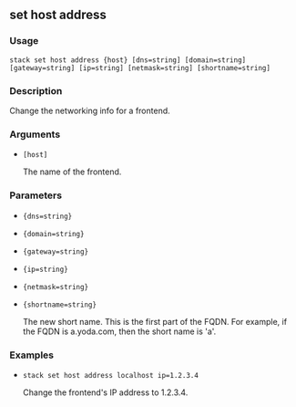 ## set host address

### Usage

`stack set host address {host} [dns=string] [domain=string] [gateway=string] [ip=string] [netmask=string] [shortname=string]`

### Description

Change the networking info for a frontend.

### Arguments

* `[host]`

   The name of the frontend.


### Parameters
* `{dns=string}`
* `{domain=string}`
* `{gateway=string}`
* `{ip=string}`
* `{netmask=string}`
* `{shortname=string}`

   The new short name. This is the first part of the FQDN. For
	example, if the FQDN is a.yoda.com, then the short name is 'a'.

### Examples

* `stack set host address localhost ip=1.2.3.4`

   Change the frontend's IP address to 1.2.3.4.



